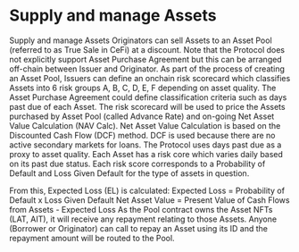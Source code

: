 # Supply and manage Assets

Supply and manage Assets Originators can sell Assets to an Asset Pool (referred to as True Sale in CeFi) at a discount. Note that the Protocol does not explicitly support Asset Purchase Agreement but this can be arranged off-chain between Issuer and Originator. As part of the process of creating an Asset Pool, Issuers can define an onchain risk scorecard which classifies Assets into 6 risk groups A, B, C, D, E, F depending on asset quality. The Asset Purchase Agreement could define classification criteria such as days past due of each Asset. The risk scorecard will be used to price the Assets purchased by Asset Pool (called Advance Rate) and on-going Net Asset Value Calculation (NAV Calc). Net Asset Value Calculation is based on the Discounted Cash Flow (DCF) method. DCF is used because there are no active secondary markets for loans. The Protocol uses days past due as a proxy to asset quality. Each Asset has a risk core which varies daily based on its past due status. Each risk score corresponds to a Probability of Default and Loss Given Default for the type of assets in question.&#x20;

From this, Expected Loss (EL) is calculated: Expected Loss = Probability of Default x Loss Given Default Net Asset Value = Present Value of Cash Flows from Assets - Expected Loss As the Pool contract owns the Asset NFTs (LAT, AIT), it will receive any repayment relating to those Assets. Anyone (Borrower or Originator) can call to repay an Asset using its ID and the repayment amount will be routed to the Pool.
